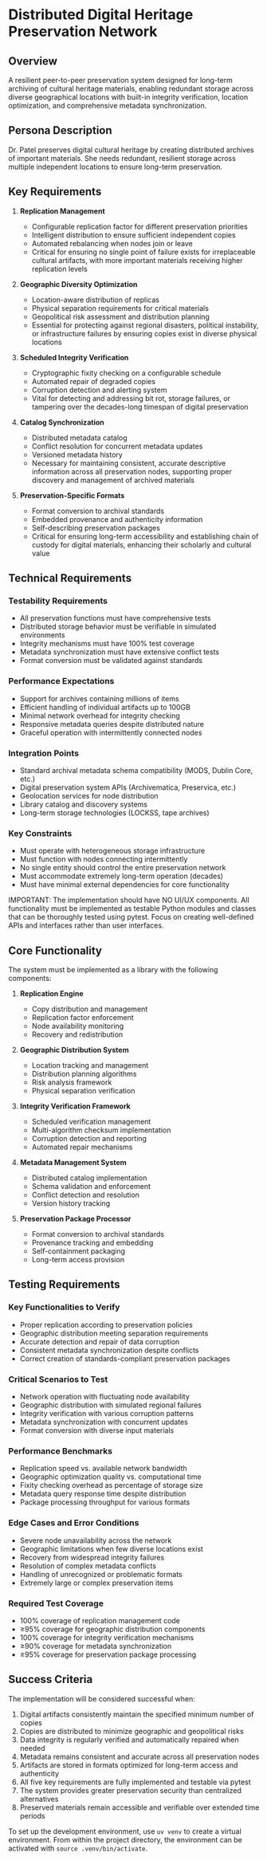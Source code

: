 # Distributed Digital Heritage Preservation Network

## Overview
A resilient peer-to-peer preservation system designed for long-term archiving of cultural heritage materials, enabling redundant storage across diverse geographical locations with built-in integrity verification, location optimization, and comprehensive metadata synchronization.

## Persona Description
Dr. Patel preserves digital cultural heritage by creating distributed archives of important materials. She needs redundant, resilient storage across multiple independent locations to ensure long-term preservation.

## Key Requirements
1. **Replication Management**
   - Configurable replication factor for different preservation priorities
   - Intelligent distribution to ensure sufficient independent copies
   - Automated rebalancing when nodes join or leave
   - Critical for ensuring no single point of failure exists for irreplaceable cultural artifacts, with more important materials receiving higher replication levels

2. **Geographic Diversity Optimization**
   - Location-aware distribution of replicas
   - Physical separation requirements for critical materials
   - Geopolitical risk assessment and distribution planning
   - Essential for protecting against regional disasters, political instability, or infrastructure failures by ensuring copies exist in diverse physical locations

3. **Scheduled Integrity Verification**
   - Cryptographic fixity checking on a configurable schedule
   - Automated repair of degraded copies
   - Corruption detection and alerting system
   - Vital for detecting and addressing bit rot, storage failures, or tampering over the decades-long timespan of digital preservation

4. **Catalog Synchronization**
   - Distributed metadata catalog
   - Conflict resolution for concurrent metadata updates
   - Versioned metadata history
   - Necessary for maintaining consistent, accurate descriptive information across all preservation nodes, supporting proper discovery and management of archived materials

5. **Preservation-Specific Formats**
   - Format conversion to archival standards
   - Embedded provenance and authenticity information
   - Self-describing preservation packages
   - Critical for ensuring long-term accessibility and establishing chain of custody for digital materials, enhancing their scholarly and cultural value

## Technical Requirements
### Testability Requirements
- All preservation functions must have comprehensive tests
- Distributed storage behavior must be verifiable in simulated environments
- Integrity mechanisms must have 100% test coverage
- Metadata synchronization must have extensive conflict tests
- Format conversion must be validated against standards

### Performance Expectations
- Support for archives containing millions of items
- Efficient handling of individual artifacts up to 100GB
- Minimal network overhead for integrity checking
- Responsive metadata queries despite distributed nature
- Graceful operation with intermittently connected nodes

### Integration Points
- Standard archival metadata schema compatibility (MODS, Dublin Core, etc.)
- Digital preservation system APIs (Archivematica, Preservica, etc.)
- Geolocation services for node distribution
- Library catalog and discovery systems
- Long-term storage technologies (LOCKSS, tape archives)

### Key Constraints
- Must operate with heterogeneous storage infrastructure
- Must function with nodes connecting intermittently
- No single entity should control the entire preservation network
- Must accommodate extremely long-term operation (decades)
- Must have minimal external dependencies for core functionality

IMPORTANT: The implementation should have NO UI/UX components. All functionality must be implemented as testable Python modules and classes that can be thoroughly tested using pytest. Focus on creating well-defined APIs and interfaces rather than user interfaces.

## Core Functionality
The system must be implemented as a library with the following components:

1. **Replication Engine**
   - Copy distribution and management
   - Replication factor enforcement
   - Node availability monitoring
   - Recovery and redistribution

2. **Geographic Distribution System**
   - Location tracking and management
   - Distribution planning algorithms
   - Risk analysis framework
   - Physical separation verification

3. **Integrity Verification Framework**
   - Scheduled verification management
   - Multi-algorithm checksum implementation
   - Corruption detection and reporting
   - Automated repair mechanisms

4. **Metadata Management System**
   - Distributed catalog implementation
   - Schema validation and enforcement
   - Conflict detection and resolution
   - Version history tracking

5. **Preservation Package Processor**
   - Format conversion to archival standards
   - Provenance tracking and embedding
   - Self-containment packaging
   - Long-term access provision

## Testing Requirements
### Key Functionalities to Verify
- Proper replication according to preservation policies
- Geographic distribution meeting separation requirements
- Accurate detection and repair of data corruption
- Consistent metadata synchronization despite conflicts
- Correct creation of standards-compliant preservation packages

### Critical Scenarios to Test
- Network operation with fluctuating node availability
- Geographic distribution with simulated regional failures
- Integrity verification with various corruption patterns
- Metadata synchronization with concurrent updates
- Format conversion with diverse input materials

### Performance Benchmarks
- Replication speed vs. available network bandwidth
- Geographic optimization quality vs. computational time
- Fixity checking overhead as percentage of storage size
- Metadata query response time despite distribution
- Package processing throughput for various formats

### Edge Cases and Error Conditions
- Severe node unavailability across the network
- Geographic limitations when few diverse locations exist
- Recovery from widespread integrity failures
- Resolution of complex metadata conflicts
- Handling of unrecognized or problematic formats
- Extremely large or complex preservation items

### Required Test Coverage
- 100% coverage of replication management code
- ≥95% coverage for geographic distribution components
- 100% coverage for integrity verification mechanisms
- ≥90% coverage for metadata synchronization
- ≥95% coverage for preservation package processing

## Success Criteria
The implementation will be considered successful when:

1. Digital artifacts consistently maintain the specified minimum number of copies
2. Copies are distributed to minimize geographic and geopolitical risks
3. Data integrity is regularly verified and automatically repaired when needed
4. Metadata remains consistent and accurate across all preservation nodes
5. Artifacts are stored in formats optimized for long-term access and authenticity
6. All five key requirements are fully implemented and testable via pytest
7. The system provides greater preservation security than centralized alternatives
8. Preserved materials remain accessible and verifiable over extended time periods

To set up the development environment, use `uv venv` to create a virtual environment. From within the project directory, the environment can be activated with `source .venv/bin/activate`.